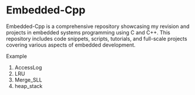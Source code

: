 # Embedded-Cpp
Embedded-Cpp is a comprehensive repository showcasing my revision and projects in embedded systems programming using C and C++. This repository includes code snippets, scripts, tutorials, and full-scale projects covering various aspects of embedded development.

Example
1. AccessLog
2. LRU
3. Merge_SLL
4. heap_stack